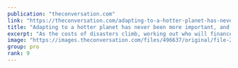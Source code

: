 ```yaml
---
publication: "theconversation.com"
link: "https://theconversation.com/adapting-to-a-hotter-planet-has-never-been-more-important-and-progress-edged-forward-at-cop27-194819"
title: "Adapting to a hotter planet has never been more important, and progress edged forward at COP27"
excerpt: "As the costs of disasters climb, working out who will finance climate adaptation has become increasingly urgent for developing nations."
image: "https://images.theconversation.com/files/496637/original/file-20221122-26-vyw4qt.jpg?ixlib=rb-1.1.0&rect=0%2C898%2C5410%2C2705&q=45&auto=format&w=1356&h=668&fit=crop"
group: pro
rank: 9
---
```


